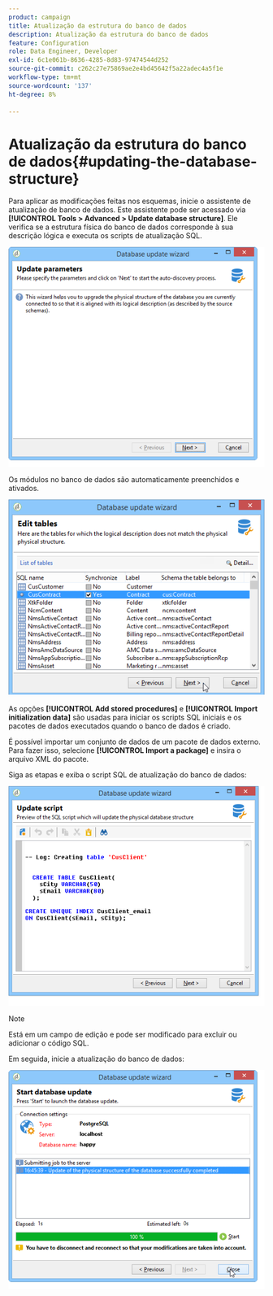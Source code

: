 ```yaml
---
product: campaign
title: Atualização da estrutura do banco de dados
description: Atualização da estrutura do banco de dados
feature: Configuration
role: Data Engineer, Developer
exl-id: 6c1e061b-8636-4285-8d83-97474544d252
source-git-commit: c262c27e75869ae2e4bd45642f5a22adec4a5f1e
workflow-type: tm+mt
source-wordcount: '137'
ht-degree: 8%

---
```


# Atualização da estrutura do banco de dados{#updating-the-database-structure}



Para aplicar as modificações feitas nos esquemas, inicie o assistente de atualização de banco de dados. Este assistente pode ser acessado via **[!UICONTROL Tools > Advanced > Update database structure]**. Ele verifica se a estrutura física do banco de dados corresponde à sua descrição lógica e executa os scripts de atualização SQL.

![](assets/d_ncs_integration_schema_update.png)

Os módulos no banco de dados são automaticamente preenchidos e ativados.

![](assets/d_ncs_integration_schema_update_select.png)

As opções **[!UICONTROL Add stored procedures]** e **[!UICONTROL Import initialization data]** são usadas para iniciar os scripts SQL iniciais e os pacotes de dados executados quando o banco de dados é criado.

É possível importar um conjunto de dados de um pacote de dados externo. Para fazer isso, selecione **[!UICONTROL Import a package]** e insira o arquivo XML do pacote.

Siga as etapas e exiba o script SQL de atualização do banco de dados:

![](assets/d_ncs_integration_schema_update2.png)

>[!NOTE]
>
>Está em um campo de edição e pode ser modificado para excluir ou adicionar o código SQL.

Em seguida, inicie a atualização do banco de dados:

![](assets/d_ncs_integration_schema_update3.png)
